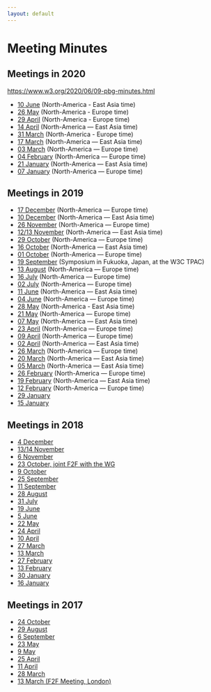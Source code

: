 ```yaml
---
layout: default
---
```


# Meeting Minutes

## Meetings in 2020

https://www.w3.org/2020/06/09-pbg-minutes.html

* [10 June](https://www.w3.org/2020/06/09-pbg-minutes.html) (North-America - East Asia time)
* [26 May](https://www.w3.org/2020/05/26-pbg-minutes.html) (North-America - Europe time)
* [29 April](https://www.w3.org/2020/04/28-pbg-minutes.html) (North-America - Europe time)
* [14 April](https://www.w3.org/2020/04/14-pbg-minutes.html) (North-America — East Asia time)
* [31 March](https://www.w3.org/2020/03/31-pbg-minutes.html) (North-America - Europe time)
* [17 March](./2020/2020-03-17-pbg) (North-America — East Asia time)
* [03 March](./2020/2020-03-03-pbg) (North-America — Europe time)
* [04 February](./2020/2020-02-04-pbg) (North-America — Europe time)
* [21 January](./2020/2020-01-21-pbg) (North-America — East Asia time)
* [07 January](./2020/2020-01-07-pbg) (North-America — Europe time)

## Meetings in 2019

* [17 December](./2019/2019-12-17-pbg) (North-America — Europe time)
* [10 December](./2019/2019-12-10-pbg) (North-America — East Asia time)
* [26 November](./2019/2019-11-26-pbg) (North-America — Europe time)
* [12/13 November](./2019/2019-11-13-pbg) (North-America — East Asia time)
* [29 October](./2019/2019-10-29-pbg) (North-America — Europe time)
* [16 October](./2019/2019-10-16-pbg) (North-America — East Asia time)
* [01 October](./2019/2019-10-01-pbg) (North-America — Europe time)
* [19 September](./2019/2019-09-19-pbg) (Symposium in Fukuoka, Japan, at the W3C TPAC)
* [13 August](./2019/2019-08-13-pbg) (North-America — Europe time)
* [16 July](./2019/2019-07-16-pbg) (North-America — Europe time)
* [02 July](./2019/2019-07-02-pbg) (North-America — Europe time)
* [11 June](./2019/2019-06-11-pbg) (North-America — East Asia time)
* [04 June](./2019/2019-06-04-pbg) (North-America — Europe time)
* [28 May](./2019/2019-05-28-pbg) (North-America - East Asia time)
* [21 May](./2019/2019-05-21-pbg) (North-America — Europe time)
* [07 May](./2019/2019-05-15-pbg) (North-America — East Asia time)
* [23 April](./2019/2019-04-23-pbg) (North-America — Europe time)
* [09 April](./2019/2019-04-09-pbg) (North-America — Europe time)
* [02 April](./2019/2019-04-02-pbg) (North-America — East Asia time)
* [26 March](./2019/2019-03-26-pbg) (North-America — Europe time)
* [20 March](./2019/2019-03-20-pbg) (North-America — East Asia time)
* [05 March](./2019/2019-03-05-pbg) (North-America — East Asia time)
* [26 February](./2019/2019-02-26-pbg) (North-America — Europe time)
* [19 February](./2019/2019-02-19-pbg) (North-America — East Asia time)
* [12 February](./2019/2019-02-12-pbg) (North-America — Europe time)
* [29 January](./2019/2019-01-29-pbg)
* [15 January](./2019/2019-01-15-pbg)


## Meetings in 2018

* [4 December](./2018/2018-12-04-pbg)
* [13/14 November](./2018/2018-11-14-pbg)
* [6 November](./2018/2018-11-06-pbg)
* [23 October, joint F2F with the WG](https://www.w3.org/publishing/groups/publ-wg/Meetings/Minutes/2018/2018-10-23-pwg.html#section1)
* [9 October](./2018/2018-10-09-pbg)
* [25 September](./2018/2018-09-25-pbg)
* [11 September](./2018/2018-09-11-pbg)
* [28 August](https://www.w3.org/2018/08/28-pbg-minutes.html)
* [31 July](./2018/2018-07-31-pbg)
* [19 June](./2018/2018-06-19-pbg)
* [5 June](./2018/2018-06-05-pbg)
* [22 May](./2018/2018-05-22-pbg)
* [24 April](./2018/2018-04-24-pbg)
* [10 April](./2018/2018-04-10-pbg)
* [27 March](./2018/2018-03-27-pbg)
* [13 March](./2018/2018-03-13-minutes)
* [27 February](./2018/2018-02-27-minutes)
* [13 February](https://www.w3.org/2018/02/13-pbg-minutes.html)
* [30 January](https://www.w3.org/2018/01/30-pbg-minutes.html)
* [16 January](https://www.w3.org/2018/01/16-pbg-minutes.html)


## Meetings in 2017
* [24 October](https://www.w3.org/2017/10/24-pbg-minutes.html)
* [29 August](https://www.w3.org/2017/08/29-pbg-minutes.html)
* [6 September](https://www.w3.org/2017/06/06-pbg-minutes.html)
* [23 May](https://www.w3.org/2017/05/23-pbg-minutes.html)
* [9 May](https://www.w3.org/2017/05/09-pbg-minutes.html)
* [25 April](https://www.w3.org/2017/04/25-pbg-minutes.html)
* [11 April](https://www.w3.org/2017/04/11-pbg-minutes.html)
* [28 March](https://www.w3.org/2017/03/28-pbg-minutes.html)
* [13 March (F2F Meeting, London)](https://www.w3.org/2017/03/13-pbg-minutes.html)
